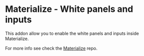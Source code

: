 # Materialize - White panels and inputs

This addon allow you to enable the white panels and inputs inside Materialize.

For more info see check the [Materialize](https://github.com/saadq/Materialize) repo.
